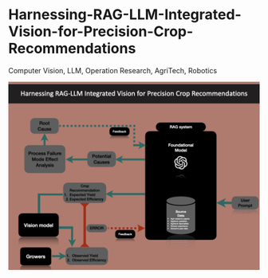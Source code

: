 # Harnessing-RAG-LLM-Integrated-Vision-for-Precision-Crop-Recommendations
Computer Vision, LLM, Operation Research, AgriTech, Robotics

![overall_architecture](https://github.com/Dherya27/Harnessing-RAG-LLM-Integrated-Vision-for-Precision-Crop-Recommendations/blob/main/rag_llm_vision_argritech.017.jpeg)
